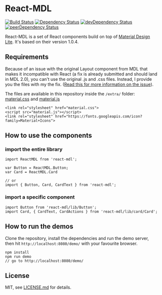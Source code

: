 # React-MDL

[![Build Status](https://travis-ci.org/tleunen/react-mdl.svg?branch=master)](https://travis-ci.org/tleunen/react-mdl)
[![Dependency Status](https://david-dm.org/tleunen/react-mdl.svg)](https://david-dm.org/tleunen/react-mdl)
[![devDependency Status](https://david-dm.org/tleunen/react-mdl/dev-status.svg)](https://david-dm.org/tleunen/react-mdl#info=devDependencies)
[![peerDependency Status](https://david-dm.org/tleunen/react-mdl/peer-status.svg)](https://david-dm.org/tleunen/react-mdl#info=peerDependencies)

React-MDL is a set of React components build on top of [Material Design Lite](https://github.com/google/material-design-lite). It's based on their version 1.0.4.

## Requirements
Because of an issue with the original Layout component from MDL that makes it incompatible with React (a fix is already submitted and should land in MDL 2.0), you can't use the original .js and .css files. Instead, I provide you the files with my the fix. ([Read this for more information on the issue](https://github.com/google/material-design-lite/issues/1356)).

The files are available in this repository inside the `/extra/` folder: [material.css](/extra/material.css) and [material.js](/extra/material.js)
```
<link rel="stylesheet" href="material.css">
<script src="material.js"></script>
<link rel="stylesheet" href="https://fonts.googleapis.com/icon?family=Material+Icons">
```

## How to use the components

### import the entire library
```
import ReactMDL from 'react-mdl';

var Button = ReactMDL.Button;
var Card = ReactMDL.Card

// or
import { Button, Card, CardText } from 'react-mdl';
```

### import a specific component
```
import Button from 'react-mdl/lib/Button';
import Card, { CardText, CardActions } from 'react-mdl/lib/card/Card';
```

## How to run the demos
Clone the repository, install the dependencies and run the demo server, then hit `http://localhost:8080/demo/` with your favourite browser.
```
npm install
npm run demo
// go to http://localhost:8080/demo/
```

## License

MIT, see [LICENSE.md](/LICENSE.md) for details.
